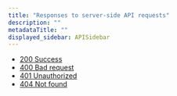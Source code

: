 ```yaml
---
title: "Responses to server-side API requests"
description: ""
metadataTitle: ""
displayed_sidebar: APISidebar
---
```


- [200 Success](ss-200)
- [400 Bad request](ss-400)
- [401 Unauthorized](ss-401)
- [404 Not found](ss-404)
